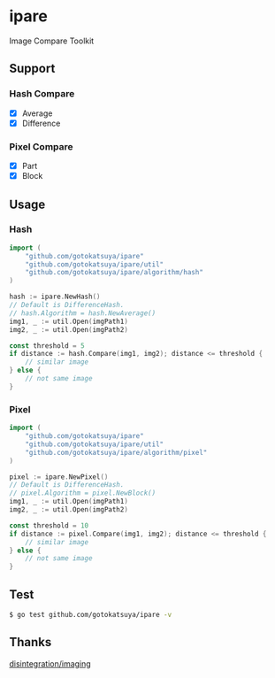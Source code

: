 # ipare

Image Compare Toolkit  

## Support

### Hash Compare

- [x] Average  
- [x] Difference  

### Pixel Compare

- [x] Part  
- [x] Block  

## Usage

### Hash

```go
import (
	"github.com/gotokatsuya/ipare"
	"github.com/gotokatsuya/ipare/util"
	"github.com/gotokatsuya/ipare/algorithm/hash"
)

hash := ipare.NewHash()
// Default is DifferenceHash.
// hash.Algorithm = hash.NewAverage()
img1, _ := util.Open(imgPath1)
img2, _ := util.Open(imgPath2)

const threshold = 5
if distance := hash.Compare(img1, img2); distance <= threshold {
    // similar image
} else {
    // not same image
}
```

### Pixel

```go
import (
	"github.com/gotokatsuya/ipare"
	"github.com/gotokatsuya/ipare/util"
	"github.com/gotokatsuya/ipare/algorithm/pixel"
)

pixel := ipare.NewPixel()
// Default is DifferenceHash.
// pixel.Algorithm = pixel.NewBlock()
img1, _ := util.Open(imgPath1)
img2, _ := util.Open(imgPath2)

const threshold = 10
if distance := pixel.Compare(img1, img2); distance <= threshold {
    // similar image
} else {
    // not same image
}
```


## Test

```bash
$ go test github.com/gotokatsuya/ipare -v
```


## Thanks

[disintegration/imaging](https://github.com/disintegration/imaging)

